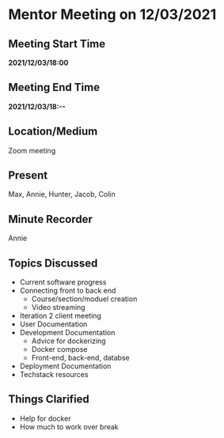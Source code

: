 # Mentor Meeting on 12/03/2021

## Meeting Start Time

**2021/12/03/18:00**

## Meeting End Time

**2021/12/03/18:--**

## Location/Medium

Zoom meeting

## Present
Max, Annie, Hunter, Jacob, Colin

## Minute Recorder
Annie

## Topics Discussed
- Current software progress
- Connecting front to back end
  - Course/section/moduel creation
  - Video streaming  
- Iteration 2 client meeting
- User Documentation
- Development Documentation
  - Advice for dockerizing 
  - Docker compose
  - Front-end, back-end, databse
- Deployment Documentation 
- Techstack resources

## Things Clarified
- Help for docker
- How much to work over break
